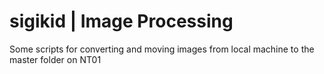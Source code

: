 # sigikid | Image Processing

Some scripts for converting and moving images from local machine to the master folder on NT01
